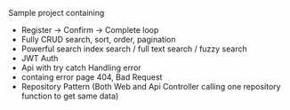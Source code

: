 Sample project containing
- Register -> Confirm -> Complete loop
- Fully CRUD search, sort, order, pagination
- Powerful search index search / full text search / fuzzy search
- JWT Auth
- Api with try catch Handling error
- containg error page 404, Bad Request
- Repository Pattern (Both Web and Api Controller calling one repository function to get same data)
